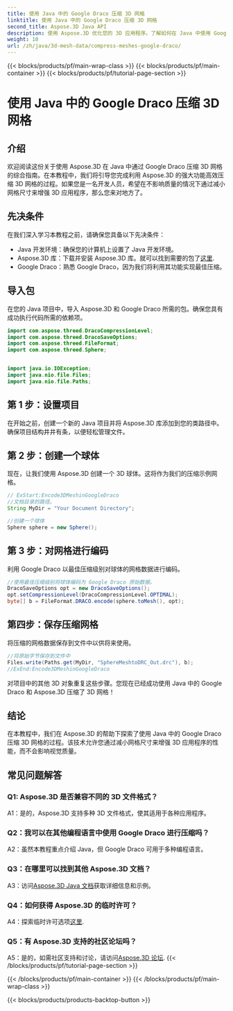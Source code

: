 ```yaml
---
title: 使用 Java 中的 Google Draco 压缩 3D 网格
linktitle: 使用 Java 中的 Google Draco 压缩 3D 网格
second_title: Aspose.3D Java API
description: 使用 Aspose.3D 优化您的 3D 应用程序。了解如何在 Java 中使用 Google Draco 压缩网格。按照我们的分步指南进行高效 3D 开发。
weight: 10
url: /zh/java/3d-mesh-data/compress-meshes-google-draco/
---
```


{{< blocks/products/pf/main-wrap-class >}}
{{< blocks/products/pf/main-container >}}
{{< blocks/products/pf/tutorial-page-section >}}

# 使用 Java 中的 Google Draco 压缩 3D 网格

## 介绍

欢迎阅读这份关于使用 Aspose.3D 在 Java 中通过 Google Draco 压缩 3D 网格的综合指南。在本教程中，我们将引导您完成利用 Aspose.3D 的强大功能高效压缩 3D 网格的过程。如果您是一名开发人员，希望在不影响质量的情况下通过减小网格尺寸来增强 3D 应用程序，那么您来对地方了。

## 先决条件

在我们深入学习本教程之前，请确保您具备以下先决条件：

- Java 开发环境：确保您的计算机上设置了 Java 开发环境。
-  Aspose.3D 库：下载并安装 Aspose.3D 库。就可以找到需要的包了[这里](https://releases.aspose.com/3d/java/).
- Google Draco：熟悉 Google Draco，因为我们将利用其功能实现最佳压缩。

## 导入包

在您的 Java 项目中，导入 Aspose.3D 和 Google Draco 所需的包。确保您具有成功执行代码所需的依赖项。

```java
import com.aspose.threed.DracoCompressionLevel;
import com.aspose.threed.DracoSaveOptions;
import com.aspose.threed.FileFormat;
import com.aspose.threed.Sphere;


import java.io.IOException;
import java.nio.file.Files;
import java.nio.file.Paths;
```

## 第 1 步：设置项目

在开始之前，创建一个新的 Java 项目并将 Aspose.3D 库添加到您的类路径中。确保项目结构井井有条，以便轻松管理文件。

## 第 2 步：创建一个球体

现在，让我们使用 Aspose.3D 创建一个 3D 球体。这将作为我们的压缩示例网格。

```java
// ExStart:Encode3DMeshinGoogleDraco
//文档目录的路径。
String MyDir = "Your Document Directory";

//创建一个球体
Sphere sphere = new Sphere();
```

## 第 3 步：对网格进行编码

利用 Google Draco 以最佳压缩级别对球体的网格数据进行编码。

```java
//使用最佳压缩级别将球体编码为 Google Draco 原始数据。
DracoSaveOptions opt = new DracoSaveOptions();
opt.setCompressionLevel(DracoCompressionLevel.OPTIMAL);
byte[] b = FileFormat.DRACO.encode(sphere.toMesh(), opt);
```

## 第四步：保存压缩网格

将压缩的网格数据保存到文件中以供将来使用。

```java
//将原始字节保存到文件中
Files.write(Paths.get(MyDir, "SphereMeshtoDRC_Out.drc"), b);
//ExEnd:Encode3DMeshinGoogleDraco
```

对项目中的其他 3D 对象重复这些步骤。您现在已经成功使用 Java 中的 Google Draco 和 Aspose.3D 压缩了 3D 网格！

## 结论

在本教程中，我们在 Aspose.3D 的帮助下探索了使用 Java 中的 Google Draco 压缩 3D 网格的过程。该技术允许您通过减小网格尺寸来增强 3D 应用程序的性能，而不会影响视觉质量。

## 常见问题解答

### Q1: Aspose.3D 是否兼容不同的 3D 文件格式？

A1：是的，Aspose.3D 支持多种 3D 文件格式，使其适用于各种应用程序。

### Q2：我可以在其他编程语言中使用 Google Draco 进行压缩吗？

A2：虽然本教程重点介绍 Java，但 Google Draco 可用于多种编程语言。

### Q3：在哪里可以找到其他 Aspose.3D 文档？

 A3：访问[Aspose.3D Java 文档](https://reference.aspose.com/3d/java/)获取详细信息和示例。

### Q4：如何获得 Aspose.3D 的临时许可？

 A4：探索临时许可选项[这里](https://purchase.aspose.com/temporary-license/).

### Q5：有 Aspose.3D 支持的社区论坛吗？

 A5：是的，如需社区支持和讨论，请访问[Aspose.3D 论坛](https://forum.aspose.com/c/3d/18).
{{< /blocks/products/pf/tutorial-page-section >}}

{{< /blocks/products/pf/main-container >}}
{{< /blocks/products/pf/main-wrap-class >}}

{{< blocks/products/products-backtop-button >}}
